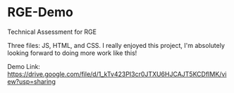 # RGE-Demo
Technical Assessment for RGE


Three files: JS, HTML, and CSS.
I really enjoyed this project, I'm absolutely looking forward to doing more work like this!

Demo Link: https://drive.google.com/file/d/1_kTv423PI3cr0JTXU6HJCAJT5KCDfIMK/view?usp=sharing
